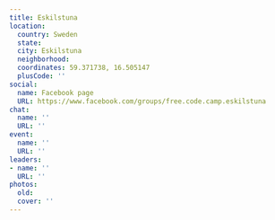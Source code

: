 ```yaml
---
title: Eskilstuna
location:
  country: Sweden
  state: 
  city: Eskilstuna
  neighborhood: 
  coordinates: 59.371738, 16.505147
  plusCode: ''
social:
  name: Facebook page
  URL: https://www.facebook.com/groups/free.code.camp.eskilstuna
chat:
  name: ''
  URL: ''
event:
  name: ''
  URL: ''
leaders:
- name: ''
  URL: ''
photos:
  old: 
  cover: ''
---
```

